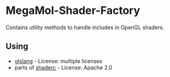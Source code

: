 # MegaMol-Shader-Factory

Contains utility methods to handle includes in OpenGL shaders.

## Using
  - [glslang](https://github.com/KhronosGroup/glslang) - License: multiple licenses
  - parts of [shaderc](https://github.com/google/shaderc) - License: Apache 2.0
